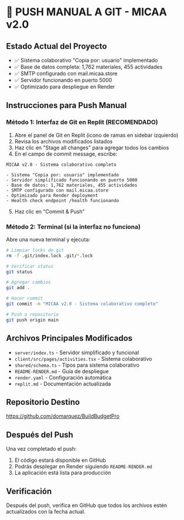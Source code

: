 # 🚀 PUSH MANUAL A GIT - MICAA v2.0

## Estado Actual del Proyecto
- ✅ Sistema colaborativo "Copia por: usuario" implementado
- ✅ Base de datos completa: 1,762 materiales, 455 actividades
- ✅ SMTP configurado con mail.micaa.store
- ✅ Servidor funcionando en puerto 5000
- ✅ Optimizado para despliegue en Render

## Instrucciones para Push Manual

### Método 1: Interfaz de Git en Replit (RECOMENDADO)
1. Abre el panel de Git en Replit (icono de ramas en sidebar izquierdo)
2. Revisa los archivos modificados listados
3. Haz clic en "Stage all changes" para agregar todos los cambios
4. En el campo de commit message, escribe:
```
MICAA v2.0 - Sistema colaborativo completo

- Sistema "Copia por: usuario" implementado
- Servidor simplificado funcionando en puerto 5000
- Base de datos: 1,762 materiales, 455 actividades
- SMTP configurado con mail.micaa.store
- Optimizado para Render deployment
- Health check endpoint /health funcionando
```
5. Haz clic en "Commit & Push"

### Método 2: Terminal (si la interfaz no funciona)
Abre una nueva terminal y ejecuta:
```bash
# Limpiar locks de git
rm -f .git/index.lock .git/*.lock

# Verificar status
git status

# Agregar cambios
git add .

# Hacer commit
git commit -m "MICAA v2.0 - Sistema colaborativo completo"

# Push a repositorio
git push origin main
```

## Archivos Principales Modificados
- `server/index.ts` - Servidor simplificado y funcional
- `client/src/pages/activities.tsx` - Sistema colaborativo
- `shared/schema.ts` - Tipos para sistema colaborativo
- `README-RENDER.md` - Guía de despliegue
- `render.yaml` - Configuración automática
- `replit.md` - Documentación actualizada

## Repositorio Destino
https://github.com/domarquez/BuildBudgetPro

## Después del Push
Una vez completado el push:
1. El código estará disponible en GitHub
2. Podrás desplegar en Render siguiendo `README-RENDER.md`
3. La aplicación está lista para producción

## Verificación
Después del push, verifica en GitHub que todos los archivos estén actualizados con la fecha actual.